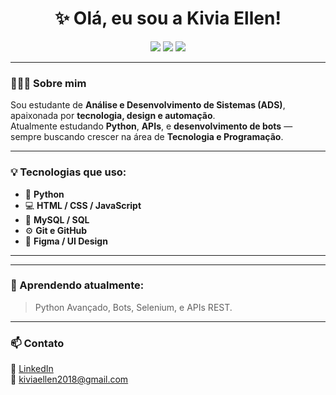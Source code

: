 <h1 align="center">✨ Olá, eu sou a Kivia Ellen!</h1>

<p align="center">
  <img src="https://img.shields.io/badge/Python-3.x-blue?style=for-the-badge&logo=python">
  <img src="https://img.shields.io/badge/Estudante-ADS-orange?style=for-the-badge">
  <img src="https://img.shields.io/badge/Belo%20Horizonte-MG-green?style=for-the-badge">
</p>

---

### 👩🏽‍💻 Sobre mim
Sou estudante de **Análise e Desenvolvimento de Sistemas (ADS)**, apaixonada por **tecnologia, design e automação**.  
Atualmente estudando **Python**, **APIs**, e **desenvolvimento de bots** — sempre buscando crescer na área de **Tecnologia e Programação**.

---

### 💡 Tecnologias que uso:
- 🐍 **Python**
- 💻 **HTML / CSS / JavaScript**
- 🧠 **MySQL / SQL**
- ⚙️ **Git e GitHub**
- 🎨 **Figma / UI Design**

---


---

### 🌱 Aprendendo atualmente:
> Python Avançado, Bots, Selenium, e APIs REST.

---

### 📫 Contato
💌 [LinkedIn](https://www.linkedin.com/in/kivia-ellen)  
📧 kiviaellen2018@gmail.com 


